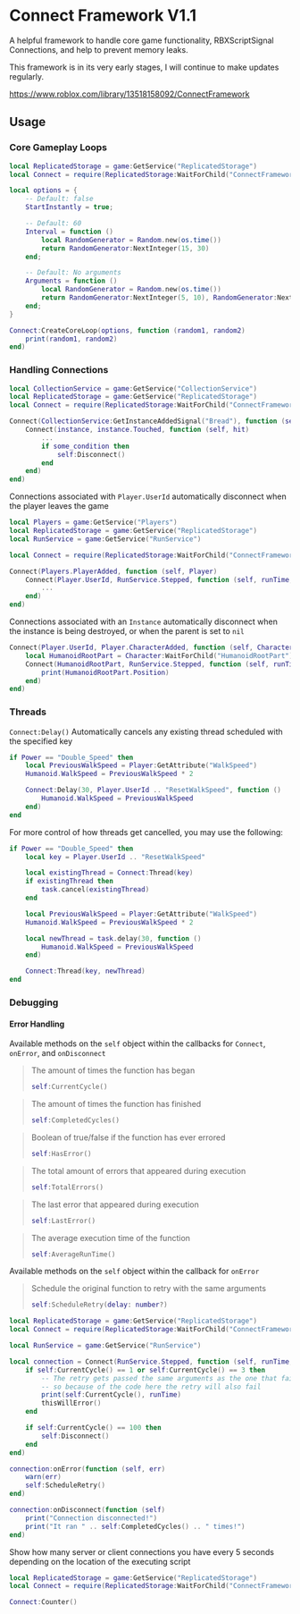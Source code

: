 # Connect Framework V1.1
A helpful framework to handle core game functionality, RBXScriptSignal Connections, and help to prevent memory leaks.

This framework is in its very early stages, I will continue to make updates regularly.

https://www.roblox.com/library/13518158092/ConnectFramework

## Usage

### Core Gameplay Loops
```lua
local ReplicatedStorage = game:GetService("ReplicatedStorage")
local Connect = require(ReplicatedStorage:WaitForChild("ConnectFramework"))

local options = {
    -- Default: false
    StartInstantly = true;

    -- Default: 60
    Interval = function ()
        local RandomGenerator = Random.new(os.time())
        return RandomGenerator:NextInteger(15, 30)
    end;

    -- Default: No arguments
    Arguments = function ()
        local RandomGenerator = Random.new(os.time())
        return RandomGenerator:NextInteger(5, 10), RandomGenerator:NextInteger(100, 200)
    end;
}

Connect:CreateCoreLoop(options, function (random1, random2)
    print(random1, random2)
end)
```

### Handling Connections
```lua
local CollectionService = game:GetService("CollectionService")
local ReplicatedStorage = game:GetService("ReplicatedStorage")
local Connect = require(ReplicatedStorage:WaitForChild("ConnectFramework"))

Connect(CollectionService:GetInstanceAddedSignal("Bread"), function (self, instance: BasePart)
    Connect(instance, instance.Touched, function (self, hit)
        ...
        if some_condition then
            self:Disconnect()
        end
    end)
end)
```
Connections associated with `Player.UserId` automatically disconnect when the player leaves the game
```lua
local Players = game:GetService("Players")
local ReplicatedStorage = game:GetService("ReplicatedStorage")
local RunService = game:GetService("RunService")

local Connect = require(ReplicatedStorage:WaitForChild("ConnectFramework"))

Connect(Players.PlayerAdded, function (self, Player)
    Connect(Player.UserId, RunService.Stepped, function (self, runTime, step)
        ...
    end)
end)
```
Connections associated with an `Instance` automatically disconnect when the instance is being destroyed, or when the parent is set to `nil`
```lua
Connect(Player.UserId, Player.CharacterAdded, function (self, Character)
    local HumanoidRootPart = Character:WaitForChild("HumanoidRootPart")
    Connect(HumanoidRootPart, RunService.Stepped, function (self, runTime, step)
        print(HumanoidRootPart.Position)
    end)
end)
```

### Threads
`Connect:Delay()` Automatically cancels any existing thread scheduled with the specified key
```lua
if Power == "Double_Speed" then
    local PreviousWalkSpeed = Player:GetAttribute("WalkSpeed")
    Humanoid.WalkSpeed = PreviousWalkSpeed * 2

    Connect:Delay(30, Player.UserId .. "ResetWalkSpeed", function ()
        Humanoid.WalkSpeed = PreviousWalkSpeed
    end)
end
```
For more control of how threads get cancelled, you may use the following:
```lua
if Power == "Double_Speed" then
    local key = Player.UserId .. "ResetWalkSpeed"

    local existingThread = Connect:Thread(key)
    if existingThread then
        task.cancel(existingThread)
    end

    local PreviousWalkSpeed = Player:GetAttribute("WalkSpeed")
    Humanoid.WalkSpeed = PreviousWalkSpeed * 2

    local newThread = task.delay(30, function ()
        Humanoid.WalkSpeed = PreviousWalkSpeed
    end)

    Connect:Thread(key, newThread)
end
```

### Debugging
#### Error Handling
Available methods on the `self` object within the callbacks for `Connect`, `onError`, and `onDisconnect`

> The amount of times the function has began
> ```lua
> self:CurrentCycle()
> ```

> The amount of times the function has finished
> ```lua
> self:CompletedCycles()
> ```

> Boolean of true/false if the function has ever errored
> ```lua
> self:HasError()
> ```

> The total amount of errors that appeared during execution
> ```lua
> self:TotalErrors()
> ```

> The last error that appeared during execution
> ```lua
> self:LastError()
> ```

> The average execution time of the function
> ```lua
> self:AverageRunTime()
> ```

Available methods on the `self` object within the callback for `onError`

> Schedule the original function to retry with the same arguments
> ```lua
> self:ScheduleRetry(delay: number?)
> ```

```lua
local ReplicatedStorage = game:GetService("ReplicatedStorage")
local Connect = require(ReplicatedStorage:WaitForChild("ConnectFramework"))

local RunService = game:GetService("RunService")

local connection = Connect(RunService.Stepped, function (self, runTime, step)
    if self:CurrentCycle() == 1 or self:CurrentCycle() == 3 then
        -- The retry gets passed the same arguments as the one that failed,
        -- so because of the code here the retry will also fail
        print(self:CurrentCycle(), runTime)
        thisWillError()
    end

    if self:CurrentCycle() == 100 then
        self:Disconnect()
    end
end)

connection:onError(function (self, err)
    warn(err)
    self:ScheduleRetry()
end)

connection:onDisconnect(function (self)
    print("Connection disconnected!")
    print("It ran " .. self:CompletedCycles() .. " times!")
end)
```
Show how many server or client connections you have every 5 seconds depending on the location of the executing script
```lua
local ReplicatedStorage = game:GetService("ReplicatedStorage")
local Connect = require(ReplicatedStorage:WaitForChild("ConnectFramework"))

Connect:Counter()
```
